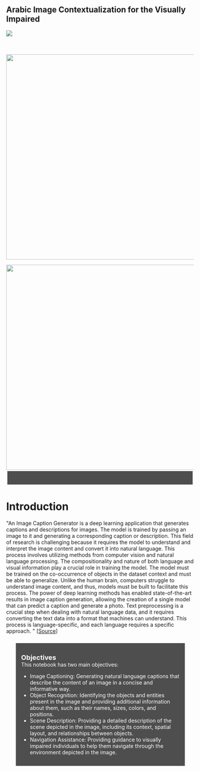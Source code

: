 ## Arabic Image Contextualization for the Visually Impaired
<div>
<img src="https://previews.123rf.com/images/asafeliason/asafeliason1402/asafeliason140200123/25975117-arabic-alphabet-texture-background-high-resolution.jpg">    
</div>
<div>   

<br> </br> 
<img src="https://iq.opengenus.org/content/images/2020/06/Machine-Caption.png" width="550/">    
</div>
<img src="https://user-images.githubusercontent.com/9033365/50055400-181f5580-0157-11e9-8a00-1d7af672b49f.png" width="550/">    
</div>

<div style="text-align: left; background-color:#4e4e4e; font-family: Trebuchet MS; color:white; padding: 12px; line-height:1.25;border-radius:1px; margin-bottom: 0em; text-align: center; font-size: 12px;border-style: solid;border-color: dark green;"><p><b><a href="https://www.mentalfloss.com/article/535618/super-ekg-could-diagnose-heart-disease-90-seconds" target=""></a></b></p></div>


# **Introduction** <a class="anchor" id="0"></a>
"An Image Caption Generator is a deep learning application that generates captions and descriptions for images. The model is trained by passing an image to it and generating a corresponding caption or description. This field of research is challenging because it requires the model to understand and interpret the image content and convert it into natural language. This process involves utilizing methods from computer vision and natural language processing. The compositionality and nature of both language and visual information play a crucial role in training the model. The model must be trained on the co-occurrence of objects in the dataset context and must be able to generalize. Unlike the human brain, computers struggle to understand image content, and thus, models must be built to facilitate this process. The power of deep learning methods has enabled state-of-the-art results in image caption generation, allowing the creation of a single model that can predict a caption and generate a photo. Text preprocessing is a crucial step when dealing with natural language data, and it requires converting the text data into a format that machines can understand. This process is language-specific, and each language requires a specific approach. " [[Source](https://www.analyticsvidhya.com/blog/2021/12/step-by-step-guide-to-build-image-caption-generator-using-deep-learning/)]

<blockquote style="margin-right:auto; margin-left:auto; color:white; background-color:#4e4e4e; padding: 1em; margin:24px;">

<font color="white" size=+1.0><b>Objectives</b></font>  
        This notebook has two main objectives:

<ul>
<li> Image Captioning: Generating natural language captions that describe the content of an image in a concise and informative way.
<li> Object Recognition: Identifying the objects and entities present in the image and providing additional information about them, such as their names, sizes, colors, and positions.
<li> Scene Description: Providing a detailed description of the scene depicted in the image, including its context, spatial layout, and relationships between objects.
<li> Navigation Assistance: Providing guidance to visually impaired individuals to help them navigate through the environment depicted in the image.

</ul>        
</blockquote>
